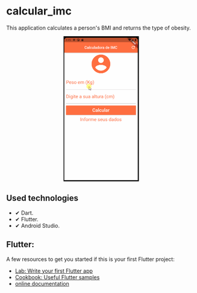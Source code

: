 # calcular_imc

This application calculates a person's BMI and returns the type of obesity.

<p align="center">
    <img width="200" src="Gifs/Calculo.gif">
</p>

## Used technologies
- ✔ Dart.
- ✔ Flutter.
- ✔ Android Studio.

## Flutter:

A few resources to get you started if this is your first Flutter project:

- [Lab: Write your first Flutter app](https://flutter.dev/docs/get-started/codelab)
- [Cookbook: Useful Flutter samples](https://flutter.dev/docs/cookbook)
- [online documentation](https://flutter.dev/docs)



